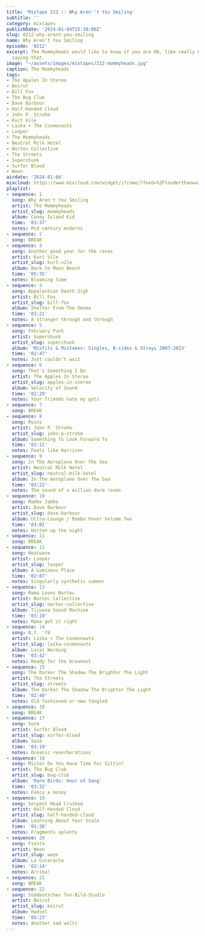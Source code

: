 ```yaml
---
title: 'Mixtape 212 :: Why Aren''t You Smiling'
subtitle: ''
category: mixtapes
publishDate: '2024-01-04T15:30:00Z'
slug: 0212-why-arent-you-smiling
name: Why Aren't You Smiling
episode: '0212'
excerpt: The Mommyheads would like to know if you are OK, like really OK and not just
  saying that.
image: "~/assets/images/mixtapes/212-mommyheads.jpg"
caption: The Mommyheads
tags:
- The Apples In Stereo
- Beirut
- Bill Fox
- The Bug Club
- Dave Barbour
- Half-Handed Cloud
- John P. Strohm
- Kurt Vile
- Laika + The Cosmonauts
- Looper
- The Mommyheads
- Neutral Milk Hotel
- Nortec Collective
- The Streets
- Superchunk
- Surfer Blood
- Ween
airdate: '2024-01-04'
mixcloud: https://www.mixcloud.com/widget/iframe/?feed=%2Flouderthanwar%2Fthe-mixtape-212-why-arent-you-smiling-2024-01-04%2F&hide_artwork=1&hide_cover=1
playlist:
- sequence: 1
  song: Why Aren't You Smiling
  artist: The Mommyheads
  artist_slug: mommyheads
  album: Coney Island Kid
  time: '03:37'
  notes: Mid century moderns
- sequence: 2
  song: BREAK
- sequence: 3
  song: Another good year for the roses
  artist: Kurt Vile
  artist_slug: kurt-vile
  album: Back to Moon Beach
  time: '05:35'
  notes: Blooming time
- sequence: 4
  song: Appalachian Death Sigh
  artist: Bill Fox
  artist_slug: bill-fox
  album: Shelter From The Smoke
  time: '03:21'
  notes: A stranger through and through
- sequence: 5
  song: February Punk
  artist: Superchunk
  artist_slug: superchunk
  album: 'Misfits & Mistakes: Singles, B-sides & Strays 2007-2023'
  time: '02:47'
  notes: Just couldn’t wait
- sequence: 6
  song: That's Something I Do
  artist: The Apples In Stereo
  artist_slug: apples-in-stereo
  album: Velocity of Sound
  time: '02:29'
  notes: Your friends hate my guts
- sequence: 7
  song: BREAK
- sequence: 8
  song: Ruins
  artist: John P. Strohm
  artist_slug: john-p-strohm
  album: Something To Look Forward To
  time: '02:11'
  notes: Feels like Harrison
- sequence: 9
  song: In The Aeroplane Over The Sea
  artist: Neutral Milk Hotel
  artist_slug: neutral-milk-hotel
  album: In The Aeroplane Over The Sea
  time: '03:22'
  notes: The sound of a million dorm rooms
- sequence: 10
  song: Mambo Jambo
  artist: Dave Barbour
  artist_slug: dave-barbour
  album: Ultra-Lounge / Mambo Fever Volume Two
  time: '03:01'
  notes: Hotten up the night
- sequence: 11
  song: BREAK
- sequence: 12
  song: Heatwave
  artist: Looper
  artist_slug: looper
  album: A Luminous Place
  time: '02:07'
  notes: Singularly synthetic summer
- sequence: 13
  song: Mama Loves Nortec
  artist: Nortec Collective
  artist_slug: nortec-collective
  album: Tijuana Sound Machine
  time: '03:19'
  notes: Mama got it right
- sequence: 14
  song: N.Y. '79
  artist: Laika + The Cosmonauts
  artist_slug: laika-cosmonauts
  album: Local Warming
  time: '03:42'
  notes: Ready for the brownout
- sequence: 15
  song: The Darker The Shadow The Brighter The Light
  artist: The Streets
  artist_slug: streets
  album: The Darker The Shadow The Brighter The Light
  time: '02:40'
  notes: Old fashioned or new fangled
- sequence: 16
  song: BREAK
- sequence: 17
  song: Swim
  artist: Surfer Blood
  artist_slug: surfer-blood
  album: Swim
  time: '03:19'
  notes: Oceanic reverberations
- sequence: 18
  song: Mister Do You Have Time For Sittin?
  artist: The Bug Club
  artist_slug: bug-club
  album: 'Rare Birds: Hour of Song'
  time: '03:32'
  notes: Fancy a mosey
- sequence: 19
  song: Serpent Head Crushed
  artist: Half-Handed Cloud
  artist_slug: half-handed-cloud
  album: Learning About Your Scale
  time: '01:38'
  notes: Fragments aplenty
- sequence: 20
  song: Fiesta
  artist: Ween
  artist_slug: ween
  album: La Cucaracha
  time: '02:14'
  notes: Arriba!
- sequence: 21
  song: BREAK
- sequence: 22
  song: Süddeutsches Ton-Bild-Studio
  artist: Beirut
  artist_slug: beirut
  album: Hadsel
  time: '05:23'
  notes: Another sad waltz
---
```


